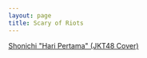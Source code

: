```yaml
---
layout: page
title: Scary of Riots
---
```


<div class="htl">
  <a href="/shonichi-haripertama-jkt48cover-scaryofriots">
Shonichi "Hari Pertama" (JKT48 Cover)
  </a>
</div>
